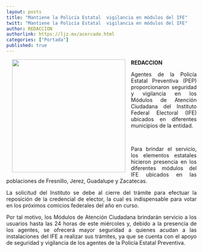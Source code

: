 ```yaml
---
layout: posts
title: "Mantiene la Policía Estatal  vigilancia en módulos del IFE"
twitt: "Mantiene la Policía Estatal  vigilancia en módulos del IFE"
author: REDACCION
authorlink: https://ljz.mx/acercade.html
categories: ["Portada"]
published: true
---
```

[<img src="images/stories/fotos_marzo/p3 vigilan ife.jpg" border="0" width="300" style="margin-left: 15px; margin-right: 15px; float: left;" />][1] **REDACCION**



<p style="text-align: justify;">
  Agentes de la Policía Estatal Preventiva (PEP) proporcionaron seguridad y vigilancia en los Módulos de Atención Ciudadana del Instituto Federal Electoral (IFE) ubicados en diferentes municipios de la entidad.
</p>

 

<p style="text-align: justify;">
  Para brindar el servicio, los elementos estatales hicieron presencia en los diferentes módulos del IFE ubicados en las poblaciones de Fresnillo, Jerez, Guadalupe y Zacatecas.
</p>

<p style="text-align: justify;">
  La solicitud del Instituto se debe al cierre del trámite para efectuar la reposición de la credencial de elector, la cual es indispensable para votar en los próximos comicios federales del año en curso.
</p>

<p style="text-align: justify;">
  Por tal motivo, los Módulos de Atención Ciudadana brindarán servicio a los usuarios hasta las 24 horas de este miércoles y, debido a la presencia de los agentes, se ofrecerá mayor seguridad a quienes acudan a las instalaciones del IFE a realizar sus trámites, ya que se cuenta con el apoyo de seguridad y vigilancia de los agentes de la Policía Estatal Preventiva.
</p>

 [1]: index.php?option=com_content&view=article&id=15011:mantiene-la-policia-estatal-vigilancia-en-modulos-del-ife&catid=64:politica&Itemid=112
